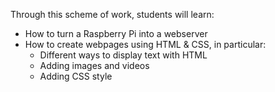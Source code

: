  Through this scheme of work, students will learn:
 
- How to turn a Raspberry Pi into a webserver
- How to create webpages using HTML & CSS, in particular:
  - Different ways to display text with HTML
  - Adding images and videos
  - Adding CSS style
